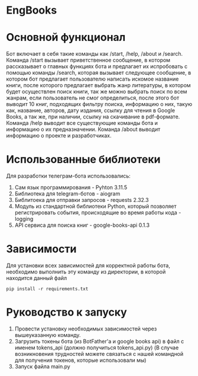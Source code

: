 # EngBooks

# Основной функционал
Бот включает в себя такие команды как /start, /help, /about и /search. Команда /start вызывает приветственное сообщение, в котором рассказывает о главных функциях бота и предлагает их испробовать с помощью команды /search, которая вызывает следующее сообщение, в котором бот предлагает пользователю написать искомое название книги, после которого предлагает выбрать жанр литературы, в котором будет осуществлен поиск книги, так же можно выбрать поиск по всем жанрам, если пользователь не смог определиться, после этого бот выводит 10 книг, подходящих фильтру поиска, информацию о них, такую как, название, авторов, дату издания, ссылку для чтения в Google Books, а так же, при наличии, ссылку на скачивание в pdf-формате. Команда /help выводит все существующие команды бота и информацию о их предназначении. Команда /about выводит информацию о проекте и разработчиках.

# Использованные библиотеки
Для разработки телеграм-бота использовались:
1) Сам язык программирования - Pyhton 3.11.5
2) Библиотека для telegram-ботов - aiogram
3) Библитоека для отправки запросов - requests 2.32.3
4) Модуль из стандартной библиотеки Python, который позволяет регистрировать события, происходящие во время работы кода - logging
5) API сервиса для поиска книг  -  google-books-api 0.1.3

# Зависимости
Для установки всех зависимостей для корректной работы бота, необходимо выполнить эту команду из директории, в которой находится данный файл

```pip install -r requirements.txt```

# Руководство к запуску
1. Провести установку необходимых зависимостей через вышеуказанную команду.
2. Загрузить токены бота (из BotFather'а и google books api) в файл с именем tokens_api (должно получиться tokens_api.py) (В случае возникновения трудностей можете связаться с нашей командной для получения токенов, которые использовали мы)
3. Запуск файла main.py